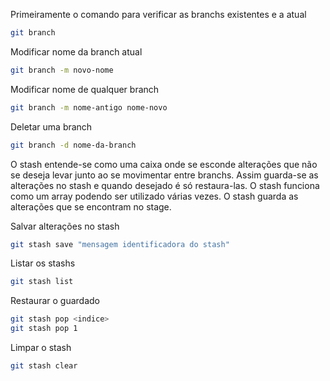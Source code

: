 Primeiramente o comando para verificar as branchs existentes e a atual
```sh
git branch
```

Modificar nome da branch atual
```sh
git branch -m novo-nome
```

Modificar nome de qualquer branch
```sh
git branch -m nome-antigo nome-novo
```

Deletar uma branch
```sh
git branch -d nome-da-branch
```

O stash entende-se como uma caixa onde se esconde alterações que não se deseja levar junto
ao se movimentar entre branchs.
Assim guarda-se as alterações no stash e quando desejado é só restaura-las.
O stash funciona como um array podendo ser utilizado várias vezes.
O stash guarda as alterações que se encontram no stage.

Salvar alterações no stash
```sh
git stash save "mensagem identificadora do stash"
```

Listar os stashs
```sh
git stash list
```

Restaurar o guardado
```sh
git stash pop <indice>
git stash pop 1
```

Limpar o stash
```sh
git stash clear
```
